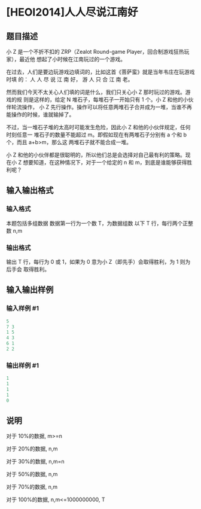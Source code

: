 # [HEOI2014]人人尽说江南好 

## 题目描述

小 Z 是一个不折不扣的 ZRP（Zealot Round-game Player，回合制游戏狂热玩家），最近他 想起了小时候在江南玩过的一个游戏。

在过去，人们是要边玩游戏边填词的，比如这首《菩萨蛮》就是当年韦庄在玩游戏时填 的： 人 人 尽 说 江 南 好， 游 人 只 合 江 南 老。

然而我们今天不太关心人们填的词是什么，我们只关心小 Z 那时玩过的游戏。游戏的规 则是这样的，给定 N 堆石子，每堆石子一开始只有 1 个。小 Z 和他的小伙伴轮流操作， 小 Z 先行操作。操作可以将任意两堆石子合并成为一堆，当谁不再能操作的时候，谁就输掉了。

不过，当一堆石子堆的太高时可能发生危险，因此小 Z 和他的小伙伴规定，任何时刻任意一 堆石子的数量不能超过 m。即假如现在有两堆石子分别有 a 个和 b 个，而且 a+b>m，那么这 两堆石子就不能合成一堆。

小 Z 和他的小伙伴都是很聪明的，所以他们总是会选择对自己最有利的策略。现在小 Z 想要知道，在这种情况下，对于一个给定的 n 和 m，到底是谁能够获得胜利呢？

## 输入输出格式

### 输入格式

本题包括多组数据 数据第一行为一个数 T，为数据组数 以下 T 行，每行两个正整数 n,m

### 输出格式

输出 T 行，每行为 0 或 1，如果为 0 意为小 Z（即先手）会取得胜利，为 1 则为后手会 取得胜利。

## 输入输出样例

### 输入样例 #1

```cpp
5
7 3
1 5
4 3
6 1
2 2
```


### 输出样例 #1

```cpp
1
1
1
1
0
```


## 说明

对于 10%的数据, m>=n

对于 20%的数据, n,m

对于 30%的数据, n,m=n

对于 50%的数据, n,m

对于 70%的数据, n,m

对于 100%的数据, n,m<=1000000000, T

